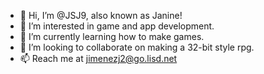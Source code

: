- 👋 Hi, I’m @JSJ9, also known as Janine!
- 👀 I’m interested in game and app development.
- 🌱 I’m currently learning how to make games.
- 💞️ I’m looking to collaborate on making a 32-bit style rpg.
- 📫 Reach me at jimenezj2@go.lisd.net

<!---
JSJ9/JSJ9 is a ✨ special ✨ repository because its `README.md` (this file) appears on your GitHub profile.
You can click the Preview link to take a look at your changes.
--->
